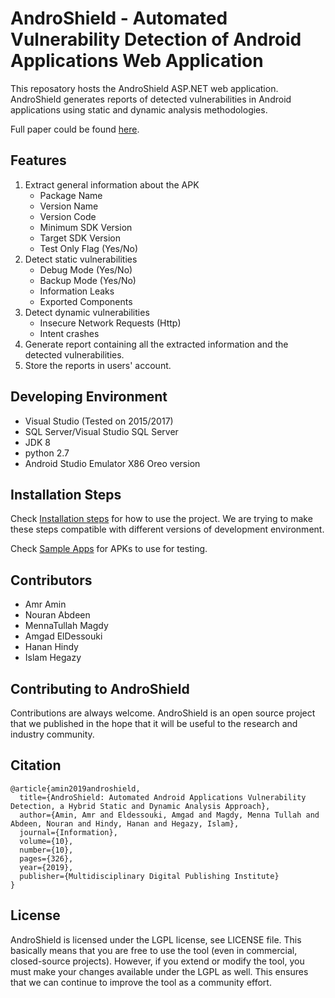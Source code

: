 # AndroShield - Automated Vulnerability Detection of Android Applications Web Application
This reposatory hosts the AndroShield ASP.NET web application. 
AndroShield generates reports of detected vulnerabilities in Android applications using static and dynamic analysis methodologies.

Full paper could be found [here](https://www.mdpi.com/2078-2489/10/10/326).
## Features
1. Extract general information about the APK
   - Package Name
   - Version Name
   - Version Code
   - Minimum SDK Version
   - Target SDK Version
   - Test Only Flag (Yes/No)
2. Detect static vulnerabilities
   - Debug Mode (Yes/No)
   - Backup Mode (Yes/No)
   - Information Leaks
   - Exported Components
3. Detect dynamic vulnerabilities
   - Insecure Network Requests (Http) 
   - Intent crashes
4. Generate report containing all the extracted information and the detected vulnerabilities.
5. Store the reports in users' account.

## Developing Environment
- Visual Studio (Tested on 2015/2017)
- SQL Server/Visual Studio SQL Server
- JDK 8
- python 2.7
- Android Studio Emulator X86 Oreo version

## Installation Steps
Check [Installation steps](installation_instructions.md) for how to use the project. We are trying to make these steps compatible with different versions of development environment.

Check [Sample Apps](SampleApps/APKs.md) for APKs to use for testing.

## Contributors
- Amr Amin
- Nouran Abdeen
- MennaTullah Magdy
- Amgad ElDessouki
- Hanan Hindy
- Islam Hegazy 


## Contributing to AndroShield
Contributions are always welcome. AndroShield is an open source project that we published in the hope that it will be useful to the research and industry community.

## Citation
````
@article{amin2019androshield,
  title={AndroShield: Automated Android Applications Vulnerability Detection, a Hybrid Static and Dynamic Analysis Approach},
  author={Amin, Amr and Eldessouki, Amgad and Magdy, Menna Tullah and Abdeen, Nouran and Hindy, Hanan and Hegazy, Islam},
  journal={Information},
  volume={10},
  number={10},
  pages={326},
  year={2019},
  publisher={Multidisciplinary Digital Publishing Institute}
}
````
## License
AndroShield is licensed under the LGPL license, see LICENSE file. This basically means that you are free to use the tool (even in commercial, closed-source projects). However, if you extend or modify the tool, you must make your changes available under the LGPL as well. This ensures that we can continue to improve the tool as a community effort.

